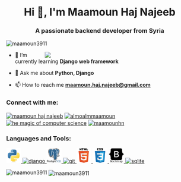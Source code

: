 <h1 align="center">Hi 👋, I'm Maamoun Haj Najeeb</h1>
<h3 align="center">A passionate backend developer from Syria</h3>

<p align="left"> <img src="https://komarev.com/ghpvc/?username=maamoun3911&label=Profile%20views&color=0e75b6&style=flat" alt="maamoun3911" /> </p>

<!-- <p align="left"> <a href="https://github.com/ryo-ma/github-profile-trophy"><img src="https://github-profile-trophy.vercel.app/?username=maamoun3911" alt="maamoun3911" /></a> </p> -->

<img align="right" width="400px" src="https://www.hyperinteractive.de/wp-content/uploads/2022/05/back-end-developer.gif" />

  - 🌱 I’m currently learning **Django web framework**

  - 💬 Ask me about **Python, Django**

  - 📫 How to reach me **maamoun.haj.najeeb@gmail.com**


  <h3 align="left">Connect with me:</h3>
  <p align="left">
  <a href="https://linkedin.com/in/maamoun haj najeeb" target="blank"><img align="center" src="https://raw.githubusercontent.com/rahuldkjain/github-profile-readme-generator/master/src/images/icons/Social/linked-in-alt.svg" alt="maamoun haj najeeb" height="30" width="40" /></a>
  <a href="https://fb.com/almoalmmaamoun" target="blank"><img align="center" src="https://raw.githubusercontent.com/rahuldkjain/github-profile-readme-generator/master/src/images/icons/Social/facebook.svg" alt="almoalmmaamoun" height="30" width="40" /></a>
  <a href="https://www.youtube.com/@themagicofcomputerscience3270" target="blank"><img align="center" src="https://raw.githubusercontent.com/rahuldkjain/github-profile-readme-generator/master/src/images/icons/Social/youtube.svg" alt="he magic of computer science" height="30" width="40" /></a>
  <a href="https://www.leetcode.com/maamounhn" target="blank"><img align="center" src="https://raw.githubusercontent.com/rahuldkjain/github-profile-readme-generator/master/src/images/icons/Social/leet-code.svg" alt="maamounhn" height="30" width="40" /></a>
  
  </p>

<h3 align="left">Languages and Tools:</h3>
<p align="left">
  
  <a href="https://www.python.org" target="_blank" rel="noreferrer"> 
    <img src="https://raw.githubusercontent.com/devicons/devicon/master/icons/python/python-original.svg" alt="python" width="40"               height="40"/> 
  </a> 
  
  <a href="https://www.djangoproject.com/" target="_blank" rel="noreferrer"> 
    <img src="https://cdn.worldvectorlogo.com/logos/django.svg" alt="django" width="40" height="40"/> 
  </a>
  
  <a href="https://www.postgresql.org" target="_blank" rel="noreferrer"> 
    <img src="https://raw.githubusercontent.com/devicons/devicon/master/icons/postgresql/postgresql-original-wordmark.svg" alt="postgresql"     width="40" height="40"/>
  </a> 
  
  <a href="https://git-scm.com/" target="_blank" rel="noreferrer">
    <img src="https://www.vectorlogo.zone/logos/git-scm/git-scm-icon.svg" alt="git" width="40" height="40"/> 
  </a>
  
  <a href="https://www.w3.org/html/" target="_blank" rel="noreferrer">
    <img src="https://raw.githubusercontent.com/devicons/devicon/master/icons/html5/html5-original-wordmark.svg" alt="html5" width="40"         height="40"/>
  </a> 
  
  <a href="https://www.w3schools.com/css/" target="_blank" rel="noreferrer"> 
    <img src="https://raw.githubusercontent.com/devicons/devicon/master/icons/css3/css3-original-wordmark.svg" alt="css3" width="40"              height="40"/> 
  </a>
  
  <a href="https://getbootstrap.com" target="_blank" rel="noreferrer"> 
    <img src="https://raw.githubusercontent.com/devicons/devicon/master/icons/bootstrap/bootstrap-plain-wordmark.svg" alt="bootstrap"             width="40" height="40"/> 
  </a> 
  
  <a href="https://www.sqlite.org/" target="_blank" rel="noreferrer"> 
    <img src="https://www.vectorlogo.zone/logos/sqlite/sqlite-icon.svg" alt="sqlite" width="40" height="40"/>
  </a>

</p>

<p><img align="left" src="https://github-readme-stats.vercel.app/api/top-langs?username=maamoun3911&show_icons=true&locale=en&layout=compact" alt="maamoun3911" /></p>

<p>&nbsp;<img align="center" src="https://github-readme-stats.vercel.app/api?username=maamoun3911&show_icons=true&locale=en" alt="maamoun3911" /></p>
